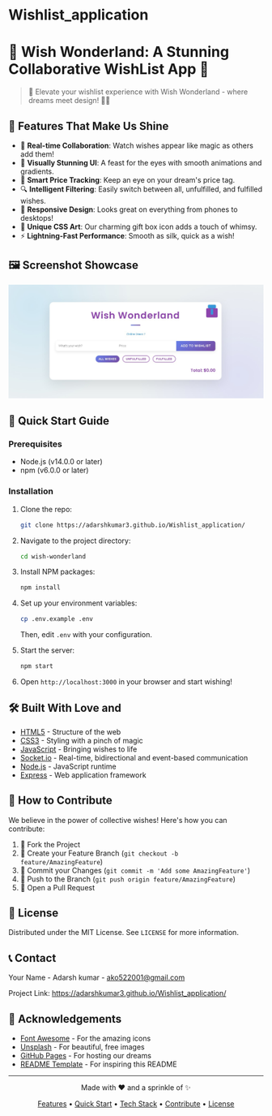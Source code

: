 # Wishlist_application
# 🌟 Wish Wonderland: A Stunning Collaborative WishList App 🌟


> 🚀 Elevate your wishlist experience with Wish Wonderland - where dreams meet design! 🎨✨

## 🌈 Features That Make Us Shine

- 🔮 **Real-time Collaboration**: Watch wishes appear like magic as others add them!
- 💎 **Visually Stunning UI**: A feast for the eyes with smooth animations and gradients.
- 🎁 **Smart Price Tracking**: Keep an eye on your dream's price tag.
- 🔍 **Intelligent Filtering**: Easily switch between all, unfulfilled, and fulfilled wishes.
- 📱 **Responsive Design**: Looks great on everything from phones to desktops!
- 🌙 **Unique CSS Art**: Our charming gift box icon adds a touch of whimsy.
- ⚡ **Lightning-Fast Performance**: Smooth as silk, quick as a wish!

## 🖼️ Screenshot Showcase

![Wish Wonderland in Action](https://github.com/Adarshkumar3/Wishlist_application/blob/main/Web%20capture_15-9-2024_11313_.jpeg)

## 🚀 Quick Start Guide

### Prerequisites

- Node.js (v14.0.0 or later)
- npm (v6.0.0 or later)

### Installation

1. Clone the repo:
   ```sh
   git clone https://adarshkumar3.github.io/Wishlist_application/
   ```

2. Navigate to the project directory:
   ```sh
   cd wish-wonderland
   ```

3. Install NPM packages:
   ```sh
   npm install
   ```

4. Set up your environment variables:
   ```sh
   cp .env.example .env
   ```
   Then, edit `.env` with your configuration.

5. Start the server:
   ```sh
   npm start
   ```

6. Open `http://localhost:3000` in your browser and start wishing!

## 🛠️ Built With Love and

- [HTML5](https://developer.mozilla.org/en-US/docs/Web/Guide/HTML/HTML5) - Structure of the web
- [CSS3](https://developer.mozilla.org/en-US/docs/Web/CSS) - Styling with a pinch of magic
- [JavaScript](https://developer.mozilla.org/en-US/docs/Web/JavaScript) - Bringing wishes to life
- [Socket.io](https://socket.io/) - Real-time, bidirectional and event-based communication
- [Node.js](https://nodejs.org/) - JavaScript runtime
- [Express](https://expressjs.com/) - Web application framework

## 🌟 How to Contribute

We believe in the power of collective wishes! Here's how you can contribute:

1. 🍴 Fork the Project
2. 🌿 Create your Feature Branch (`git checkout -b feature/AmazingFeature`)
3. 💫 Commit your Changes (`git commit -m 'Add some AmazingFeature'`)
4. 🚀 Push to the Branch (`git push origin feature/AmazingFeature`)
5. 🎉 Open a Pull Request

## 📜 License

Distributed under the MIT License. See `LICENSE` for more information.

## 📞 Contact

Your Name - Adarsh kumar - ako522001@gmail.com

Project Link: https://adarshkumar3.github.io/Wishlist_application/
## 🙏 Acknowledgements

- [Font Awesome](https://fontawesome.com) - For the amazing icons
- [Unsplash](https://unsplash.com) - For beautiful, free images
- [GitHub Pages](https://pages.github.com) - For hosting our dreams
- [README Template](https://github.com/othneildrew/Best-README-Template) - For inspiring this README

---

<p align="center">Made with ❤️ and a sprinkle of ✨</p>

<p align="center">
  <a href="#-features-that-make-us-shine">Features</a> •
  <a href="#-quick-start-guide">Quick Start</a> •
  <a href="#%EF%B8%8F-built-with-love-and">Tech Stack</a> •
  <a href="#-how-to-contribute">Contribute</a> •
  <a href="#-license">License</a>
</p>
